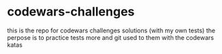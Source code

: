 # codewars-challenges
this is the repo for codewars challenges solutions (with my own tests)
the perpose is to practice tests more and git used to them with the codewars katas
